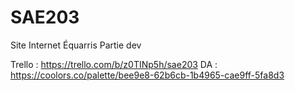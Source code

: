 # SAE203
Site Internet Équarris
Partie dev

Trello : https://trello.com/b/z0TINp5h/sae203
DA : https://coolors.co/palette/bee9e8-62b6cb-1b4965-cae9ff-5fa8d3
